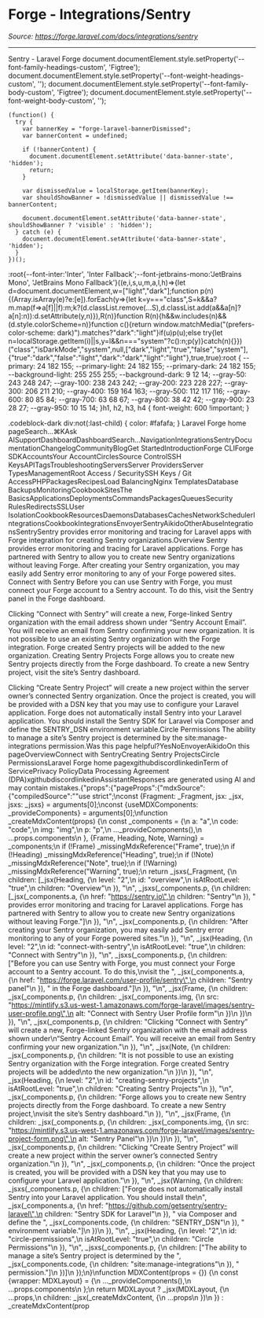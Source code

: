 # Forge - Integrations/Sentry

*Source: https://forge.laravel.com/docs/integrations/sentry*

---

Sentry - Laravel Forge
              document.documentElement.style.setProperty('--font-family-headings-custom', 'Figtree');
              document.documentElement.style.setProperty('--font-weight-headings-custom', '');
              document.documentElement.style.setProperty('--font-family-body-custom', 'Figtree');
              document.documentElement.style.setProperty('--font-weight-body-custom', '');
            
    (function() {
      try {
        var bannerKey = "forge-laravel-bannerDismissed";
        var bannerContent = undefined;
        
        if (!bannerContent) {
          document.documentElement.setAttribute('data-banner-state', 'hidden');
          return;
        }
        
        var dismissedValue = localStorage.getItem(bannerKey);
        var shouldShowBanner = !dismissedValue || dismissedValue !== bannerContent;
        
        document.documentElement.setAttribute('data-banner-state', shouldShowBanner ? 'visible' : 'hidden');
      } catch (e) {
        document.documentElement.setAttribute('data-banner-state', 'hidden');
      }
    })();
  :root{--font-inter:'Inter', 'Inter Fallback';--font-jetbrains-mono:'JetBrains Mono', 'JetBrains Mono Fallback'}((e,i,s,u,m,a,l,h)=>{let d=document.documentElement,w=["light","dark"];function p(n){(Array.isArray(e)?e:[e]).forEach(y=>{let k=y==="class",S=k&&a?m.map(f=>a[f]||f):m;k?(d.classList.remove(...S),d.classList.add(a&&a[n]?a[n]:n)):d.setAttribute(y,n)}),R(n)}function R(n){h&&w.includes(n)&&(d.style.colorScheme=n)}function c(){return window.matchMedia("(prefers-color-scheme: dark)").matches?"dark":"light"}if(u)p(u);else try{let n=localStorage.getItem(i)||s,y=l&&n==="system"?c():n;p(y)}catch(n){}})("class","isDarkMode","system",null,["dark","light","true","false","system"],{"true":"dark","false":"light","dark":"dark","light":"light"},true,true):root {
    --primary: 24 182 155;
    --primary-light: 24 182 155;
    --primary-dark: 24 182 155;
    --background-light: 255 255 255;
    --background-dark: 9 12 14;
    --gray-50: 243 248 247;
    --gray-100: 238 243 242;
    --gray-200: 223 228 227;
    --gray-300: 206 211 210;
    --gray-400: 159 164 163;
    --gray-500: 112 117 116;
    --gray-600: 80 85 84;
    --gray-700: 63 68 67;
    --gray-800: 38 42 42;
    --gray-900: 23 28 27;
    --gray-950: 10 15 14;
  }h1, h2, h3, h4 {
    font-weight: 600 !important;
}

.codeblock-dark div:not(:last-child) {
    color: #fafafa;
}
Laravel Forge home pageSearch...⌘KAsk AISupportDashboardDashboardSearch...NavigationIntegrationsSentryDocumentationChangelogCommunityBlogGet StartedIntroductionForge CLIForge SDKAccountsYour AccountCirclesSource ControlSSH KeysAPITagsTroubleshootingServersServer ProvidersServer TypesManagementRoot Access / SecuritySSH Keys / Git AccessPHPPackagesRecipesLoad BalancingNginx TemplatesDatabase BackupsMonitoringCookbookSitesThe BasicsApplicationsDeploymentsCommandsPackagesQueuesSecurity RulesRedirectsSSLUser IsolationCookbookResourcesDaemonsDatabasesCachesNetworkSchedulerIntegrationsCookbookIntegrationsEnvoyerSentryAikidoOtherAbuseIntegrationsSentrySentry provides error monitoring and tracing for Laravel apps with Forge integration for creating Sentry organizations.​Overview
Sentry provides error monitoring and tracing for Laravel applications. Forge has partnered with Sentry to allow you to create new Sentry organizations without leaving Forge.
After creating your Sentry organization, you may easily add Sentry error monitoring to any of your Forge powered sites.
​Connect with Sentry
Before you can use Sentry with Forge, you must connect your Forge account to a Sentry account. To do this,
visit the Sentry panel in the Forge dashboard.

Clicking “Connect with Sentry” will create a new, Forge-linked Sentry organization with the email address shown under
“Sentry Account Email”. You will receive an email from Sentry confirming your new organization.
It is not possible to use an existing Sentry organization with the Forge integration. Forge created Sentry projects will be added
to the new organization.
​Creating Sentry Projects
Forge allows you to create new Sentry projects directly from the Forge dashboard. To create a new Sentry project,
visit the site’s Sentry dashboard.

Clicking “Create Sentry Project” will create a new project within the server owner’s connected Sentry organization.
Once the project is created, you will be provided with a DSN key that you may use to configure your Laravel application.
Forge does not automatically install Sentry into your Laravel application. You should install the
Sentry SDK for Laravel via Composer and define the SENTRY_DSN environment variable.
​Circle Permissions
The ability to manage a site’s Sentry project is determined by the site:manage-integrations permission.Was this page helpful?YesNoEnvoyerAikidoOn this pageOverviewConnect with SentryCreating Sentry ProjectsCircle PermissionsLaravel Forge home pagexgithubdiscordlinkedinTerm of ServicePrivacy PolicyData Processing Agreement (DPA)xgithubdiscordlinkedinAssistantResponses are generated using AI and may contain mistakes.{"props":{"pageProps":{"mdxSource":{"compiledSource":"\"use strict\";\nconst {Fragment: _Fragment, jsx: _jsx, jsxs: _jsxs} = arguments[0];\nconst {useMDXComponents: _provideComponents} = arguments[0];\nfunction _createMdxContent(props) {\n  const _components = {\n    a: \"a\",\n    code: \"code\",\n    img: \"img\",\n    p: \"p\",\n    ..._provideComponents(),\n    ...props.components\n  }, {Frame, Heading, Note, Warning} = _components;\n  if (!Frame) _missingMdxReference(\"Frame\", true);\n  if (!Heading) _missingMdxReference(\"Heading\", true);\n  if (!Note) _missingMdxReference(\"Note\", true);\n  if (!Warning) _missingMdxReference(\"Warning\", true);\n  return _jsxs(_Fragment, {\n    children: [_jsx(Heading, {\n      level: \"2\",\n      id: \"overview\",\n      isAtRootLevel: \"true\",\n      children: \"Overview\"\n    }), \"\\n\", _jsxs(_components.p, {\n      children: [_jsx(_components.a, {\n        href: \"https://sentry.io\",\n        children: \"Sentry\"\n      }), \" provides error monitoring and tracing for Laravel applications. Forge has partnered with Sentry to allow you to create new Sentry organizations without leaving Forge.\"]\n    }), \"\\n\", _jsx(_components.p, {\n      children: \"After creating your Sentry organization, you may easily add Sentry error monitoring to any of your Forge powered sites.\"\n    }), \"\\n\", _jsx(Heading, {\n      level: \"2\",\n      id: \"connect-with-sentry\",\n      isAtRootLevel: \"true\",\n      children: \"Connect with Sentry\"\n    }), \"\\n\", _jsxs(_components.p, {\n      children: [\"Before you can use Sentry with Forge, you must connect your Forge account to a Sentry account. To do this,\\nvisit the \", _jsx(_components.a, {\n        href: \"https://forge.laravel.com/user-profile/sentry\",\n        children: \"Sentry panel\"\n      }), \" in the Forge dashboard.\"]\n    }), \"\\n\", _jsx(Frame, {\n      children: _jsx(_components.p, {\n        children: _jsx(_components.img, {\n          src: \"https://mintlify.s3.us-west-1.amazonaws.com/forge-laravel/images/sentry-user-profile.png\",\n          alt: \"Connect with Sentry User Profile form\"\n        })\n      })\n    }), \"\\n\", _jsx(_components.p, {\n      children: \"Clicking “Connect with Sentry” will create a new, Forge-linked Sentry organization with the email address shown under\\n“Sentry Account Email”. You will receive an email from Sentry confirming your new organization.\"\n    }), \"\\n\", _jsx(Note, {\n      children: _jsx(_components.p, {\n        children: \"It is not possible to use an existing Sentry organization with the Forge integration. Forge created Sentry projects will be added\\nto the new organization.\"\n      })\n    }), \"\\n\", _jsx(Heading, {\n      level: \"2\",\n      id: \"creating-sentry-projects\",\n      isAtRootLevel: \"true\",\n      children: \"Creating Sentry Projects\"\n    }), \"\\n\", _jsx(_components.p, {\n      children: \"Forge allows you to create new Sentry projects directly from the Forge dashboard. To create a new Sentry project,\\nvisit the site’s Sentry dashboard.\"\n    }), \"\\n\", _jsx(Frame, {\n      children: _jsx(_components.p, {\n        children: _jsx(_components.img, {\n          src: \"https://mintlify.s3.us-west-1.amazonaws.com/forge-laravel/images/sentry-project-form.png\",\n          alt: \"Sentry Panel\"\n        })\n      })\n    }), \"\\n\", _jsx(_components.p, {\n      children: \"Clicking “Create Sentry Project” will create a new project within the server owner’s connected Sentry organization.\"\n    }), \"\\n\", _jsx(_components.p, {\n      children: \"Once the project is created, you will be provided with a DSN key that you may use to configure your Laravel application.\"\n    }), \"\\n\", _jsx(Warning, {\n      children: _jsxs(_components.p, {\n        children: [\"Forge does not automatically install Sentry into your Laravel application. You should install the\\n\", _jsx(_components.a, {\n          href: \"https://github.com/getsentry/sentry-laravel\",\n          children: \"Sentry SDK for Laravel\"\n        }), \" via Composer and define the \", _jsx(_components.code, {\n          children: \"SENTRY_DSN\"\n        }), \" environment variable.\"]\n      })\n    }), \"\\n\", _jsx(Heading, {\n      level: \"2\",\n      id: \"circle-permissions\",\n      isAtRootLevel: \"true\",\n      children: \"Circle Permissions\"\n    }), \"\\n\", _jsxs(_components.p, {\n      children: [\"The ability to manage a site’s Sentry project is determined by the \", _jsx(_components.code, {\n        children: \"site:manage-integrations\"\n      }), \" permission.\"]\n    })]\n  });\n}\nfunction MDXContent(props = {}) {\n  const {wrapper: MDXLayout} = {\n    ..._provideComponents(),\n    ...props.components\n  };\n  return MDXLayout ? _jsx(MDXLayout, {\n    ...props,\n    children: _jsx(_createMdxContent, {\n      ...props\n    })\n  }) : _createMdxContent(prop